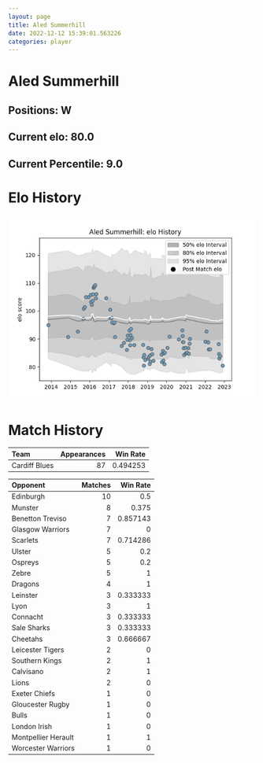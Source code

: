 ```yaml
---  
layout: page  
title: Aled Summerhill  
date: 2022-12-12 15:39:01.563226  
categories: player  
---
```

# Aled Summerhill

## Positions: W

## Current elo: 80.0

## Current Percentile: 9.0

# Elo History


![elo history](history_AledSummerhill.png)
# Match History


| Team          |   Appearances |   Win Rate |
|:--------------|--------------:|-----------:|
| Cardiff Blues |            87 |   0.494253 |

| Opponent            |   Matches |   Win Rate |
|:--------------------|----------:|-----------:|
| Edinburgh           |        10 |   0.5      |
| Munster             |         8 |   0.375    |
| Benetton Treviso    |         7 |   0.857143 |
| Glasgow Warriors    |         7 |   0        |
| Scarlets            |         7 |   0.714286 |
| Ulster              |         5 |   0.2      |
| Ospreys             |         5 |   0.2      |
| Zebre               |         5 |   1        |
| Dragons             |         4 |   1        |
| Leinster            |         3 |   0.333333 |
| Lyon                |         3 |   1        |
| Connacht            |         3 |   0.333333 |
| Sale Sharks         |         3 |   0.333333 |
| Cheetahs            |         3 |   0.666667 |
| Leicester Tigers    |         2 |   0        |
| Southern Kings      |         2 |   1        |
| Calvisano           |         2 |   1        |
| Lions               |         2 |   0        |
| Exeter Chiefs       |         1 |   0        |
| Gloucester Rugby    |         1 |   0        |
| Bulls               |         1 |   0        |
| London Irish        |         1 |   0        |
| Montpellier Herault |         1 |   1        |
| Worcester Warriors  |         1 |   0        |